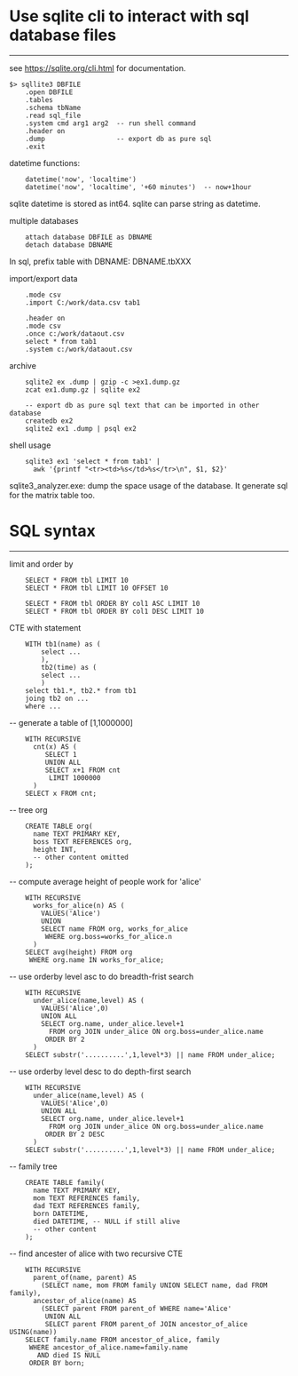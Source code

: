 # Use sqlite cli to interact with sql database files
-------------------------------------------------------------------------------

see https://sqlite.org/cli.html for documentation.

```
$> sqllite3 DBFILE
    .open DBFILE
    .tables    
    .schema tbName
    .read sql_file
    .system cmd arg1 arg2  -- run shell command
    .header on
    .dump                  -- export db as pure sql
    .exit
```

datetime functions:
```
    datetime('now', 'localtime') 
    datetime('now', 'localtime', '+60 minutes')  -- now+1hour
```
sqlite datetime is stored as int64. sqlite can parse string as datetime.


multiple databases

```
    attach database DBFILE as DBNAME
    detach database DBNAME
```
In sql, prefix table with DBNAME: DBNAME.tbXXX


import/export data
```
    .mode csv
    .import C:/work/data.csv tab1

    .header on
    .mode csv
    .once c:/work/dataout.csv
    select * from tab1
    .system c:/work/dataout.csv
```

archive
```
    sqlite2 ex .dump | gzip -c >ex1.dump.gz
    zcat ex1.dump.gz | sqlite ex2

    -- export db as pure sql text that can be imported in other database
    createdb ex2
    sqlite2 ex1 .dump | psql ex2  
```

shell usage
```
    sqlite3 ex1 'select * from tab1' | 
      awk '{printf "<tr><td>%s</td>%s</tr>\n", $1, $2}'
```

sqlite3_analyzer.exe: dump the space usage of the database. It generate sql
for the matrix table too.

# SQL syntax
-------------------------------------------------------------------------------

limit and order by
```
    SELECT * FROM tbl LIMIT 10
    SELECT * FROM tbl LIMIT 10 OFFSET 10

    SELECT * FROM tbl ORDER BY col1 ASC LIMIT 10
    SELECT * FROM tbl ORDER BY col1 DESC LIMIT 10
```

CTE with statement
```
    WITH tb1(name) as (
        select ...
        ), 
        tb2(time) as (
        select ...
        )
    select tb1.*, tb2.* from tb1 
    joing tb2 on ...
    where ...
```

-- generate a table of [1,1000000]
```
    WITH RECURSIVE
      cnt(x) AS (
         SELECT 1
         UNION ALL
         SELECT x+1 FROM cnt
          LIMIT 1000000
      )
    SELECT x FROM cnt;
```

-- tree org
```
    CREATE TABLE org(
      name TEXT PRIMARY KEY,
      boss TEXT REFERENCES org,
      height INT,
      -- other content omitted
    );
```

-- compute average height of people work for 'alice'
```
    WITH RECURSIVE
      works_for_alice(n) AS (
        VALUES('Alice')
        UNION
        SELECT name FROM org, works_for_alice
         WHERE org.boss=works_for_alice.n
      )
    SELECT avg(height) FROM org
     WHERE org.name IN works_for_alice;
```


-- use orderby level asc to do breadth-frist search
```
    WITH RECURSIVE
      under_alice(name,level) AS (
        VALUES('Alice',0)
        UNION ALL
        SELECT org.name, under_alice.level+1
          FROM org JOIN under_alice ON org.boss=under_alice.name
         ORDER BY 2
      )
    SELECT substr('..........',1,level*3) || name FROM under_alice;
```


-- use orderby level desc to do depth-first search
```
    WITH RECURSIVE
      under_alice(name,level) AS (
        VALUES('Alice',0)
        UNION ALL
        SELECT org.name, under_alice.level+1
          FROM org JOIN under_alice ON org.boss=under_alice.name
         ORDER BY 2 DESC
      )
    SELECT substr('..........',1,level*3) || name FROM under_alice;
```

-- family tree
```
    CREATE TABLE family(
      name TEXT PRIMARY KEY,
      mom TEXT REFERENCES family,
      dad TEXT REFERENCES family,
      born DATETIME,
      died DATETIME, -- NULL if still alive
      -- other content
    );
```


-- find ancester of alice with two recursive CTE
```
    WITH RECURSIVE
      parent_of(name, parent) AS
        (SELECT name, mom FROM family UNION SELECT name, dad FROM family),
      ancestor_of_alice(name) AS
        (SELECT parent FROM parent_of WHERE name='Alice'
         UNION ALL
         SELECT parent FROM parent_of JOIN ancestor_of_alice USING(name))
    SELECT family.name FROM ancestor_of_alice, family
     WHERE ancestor_of_alice.name=family.name
       AND died IS NULL
     ORDER BY born;
```

